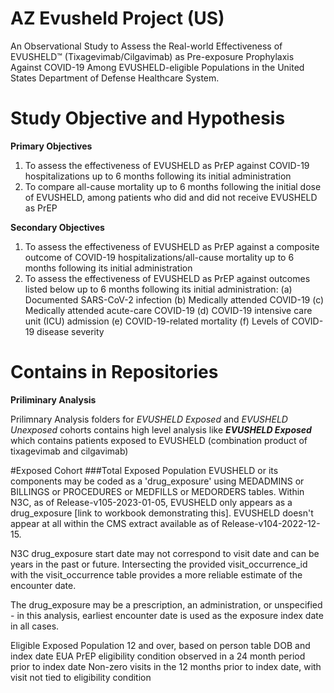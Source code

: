# AZ Evusheld Project (US)

An Observational Study to Assess the Real-world Effectiveness of EVUSHELD™ (Tixagevimab/Cilgavimab) as Pre-exposure Prophylaxis Against COVID-19 Among EVUSHELD-eligible Populations in the United States Department of Defense Healthcare System. 

# Study Objective and Hypothesis

**Primary Objectives**

1. To assess the effectiveness of EVUSHELD as PrEP against COVID-19 hospitalizations up to 6 months following its initial administration
2. To compare all-cause mortality up to 6 months following the initial dose of EVUSHELD, among patients who did and did not receive EVUSHELD as PrEP

**Secondary Objectives**

1. To assess the effectiveness of EVUSHELD as PrEP against a composite outcome of COVID-19 hospitalizations/all-cause mortality up to 6 months following its initial administration
2. To assess the effectiveness of EVUSHELD as PrEP against outcomes listed below up to 6 months following its initial administration:
     (a) Documented SARS-CoV-2 infection
     (b) Medically attended COVID-19
     (c) Medically attended acute-care COVID-19
     (d) COVID-19 intensive care unit (ICU) admission
     (e) COVID-19-related mortality
     (f) Levels of COVID-19 disease severity

# Contains in Repositories

**Priliminary Analysis**

Prilimnary Analysis folders for _EVUSHELD Exposed_ and _EVUSHELD Unexposed_ cohorts contains high level analysis like _**EVUSHELD Exposed**_ which contains patients exposed to EVUSHELD (combination product of tixagevimab and cilgavimab) 


#Exposed Cohort
###Total Exposed Population
EVUSHELD or its components may be coded as a 'drug_exposure' using MEDADMINS or BILLINGS or PROCEDURES or MEDFILLS or MEDORDERS tables. Within N3C, as of Release-v105-2023-01-05, EVUSHELD only appears as a drug_exposure [link to workbook demonstrating this]. EVUSHELD doesn't appear at all within the CMS extract available as of Release-v104-2022-12-15.

N3C drug_exposure start date may not correspond to visit date and can be years in the past or future. Intersecting the provided visit_occurrence_id with the visit_occurrence table provides a more reliable estimate of the encounter date.

The drug_exposure may be a prescription, an administration, or unspecified - in this analysis, earliest encounter date is used as the exposure index date in all cases.

Eligible Exposed Population
12 and over, based on person table DOB and index date
EUA PrEP eligibility condition observed in a 24 month period prior to index date
Non-zero visits in the 12 months prior to index date, with visit not tied to eligibility condition
